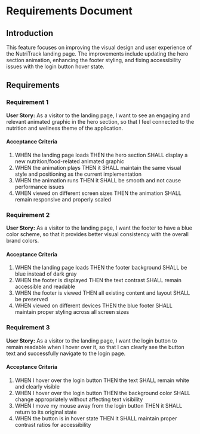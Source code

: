# Requirements Document

## Introduction

This feature focuses on improving the visual design and user experience of the NutriTrack landing page. The improvements include updating the hero section animation, enhancing the footer styling, and fixing accessibility issues with the login button hover state.

## Requirements

### Requirement 1

**User Story:** As a visitor to the landing page, I want to see an engaging and relevant animated graphic in the hero section, so that I feel connected to the nutrition and wellness theme of the application.

#### Acceptance Criteria

1. WHEN the landing page loads THEN the hero section SHALL display a new nutrition/food-related animated graphic
2. WHEN the animation plays THEN it SHALL maintain the same visual style and positioning as the current implementation
3. WHEN the animation runs THEN it SHALL be smooth and not cause performance issues
4. WHEN viewed on different screen sizes THEN the animation SHALL remain responsive and properly scaled

### Requirement 2

**User Story:** As a visitor to the landing page, I want the footer to have a blue color scheme, so that it provides better visual consistency with the overall brand colors.

#### Acceptance Criteria

1. WHEN the landing page loads THEN the footer background SHALL be blue instead of dark gray
2. WHEN the footer is displayed THEN the text contrast SHALL remain accessible and readable
3. WHEN the footer is viewed THEN all existing content and layout SHALL be preserved
4. WHEN viewed on different devices THEN the blue footer SHALL maintain proper styling across all screen sizes

### Requirement 3

**User Story:** As a visitor to the landing page, I want the login button to remain readable when I hover over it, so that I can clearly see the button text and successfully navigate to the login page.

#### Acceptance Criteria

1. WHEN I hover over the login button THEN the text SHALL remain white and clearly visible
2. WHEN I hover over the login button THEN the background color SHALL change appropriately without affecting text visibility
3. WHEN I move my mouse away from the login button THEN it SHALL return to its original state
4. WHEN the button is in hover state THEN it SHALL maintain proper contrast ratios for accessibility